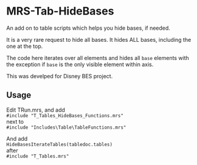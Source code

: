 # MRS-Tab-HideBases

An add on to table scripts which helps you hide bases, if needed.

It is a very rare request to hide all bases. It hides ALL bases, including the one at the top.

The code here iterates over all elements and hides all `base` elements with the exception if `base` is the only visible element within axis.

This was develped for Disney BES project.

## Usage ##

Edit TRun.mrs, and add<br />
`#include "T_Tables_HideBases_Functions.mrs"`<br />
next to<br />
`#include "Includes\Table\TableFunctions.mrs"`

And add<br />
`HideBasesIterateTables(tabledoc.tables)`<br />
after<br />
`#include "T_Tables.mrs"`
